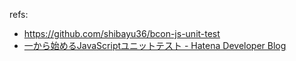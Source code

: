 refs: 
* https://github.com/shibayu36/bcon-js-unit-test
* [一から始めるJavaScriptユニットテスト - Hatena Developer Blog](http://developer.hatenastaff.com/entry/2016/12/05/102351)
